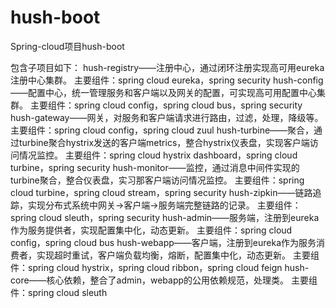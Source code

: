 # hush-boot
Spring-cloud项目hush-boot

包含子项目如下：
    hush-registry——注册中心，通过闭环注册实现高可用eureka注册中心集群。
        主要组件：spring cloud eureka，spring security
    hush-config——配置中心，统一管理服务和客户端以及网关的配置，可实现高可用配置中心集群。
        主要组件：spring cloud config，spring cloud bus，spring security
    hush-gateway——网关，对服务和客户端请求进行路由，过滤，处理，降级等。
        主要组件：spring cloud config，spring cloud zuul
    hush-turbine——聚合，通过turbine聚合hystrix发送的客户端metrics，整合hystrix仪表盘，实现客户端访问情况监控。
        主要组件：spring cloud hystrix dashboard，spring cloud turbine，spring security
    hush-monitor——监控，通过消息中间件实现的turbine聚合，整合仪表盘，实习那客户端访问情况监控。
        主要组件：spring cloud turbine，spring cloud stream，spring security
    hush-zipkin——链路追踪，实现分布式系统中网关->客户端->服务端完整链路的记录。
        主要组件：spring cloud sleuth，spring security
    hush-admin——服务端，注册到eureka作为服务提供者，实现配置集中化，动态更新。
        主要组件：spring cloud config，spring cloud bus
    hush-webapp——客户端，注册到eureka作为服务消费者，实现超时重试，客户端负载均衡，熔断，配置集中化，动态更新。
        主要组件：spring cloud hystrix，spring cloud ribbon，spring cloud feign
    hush-core——核心依赖，整合了admin，webapp的公用依赖规范，处理类。
        主要组件：spring cloud sleuth